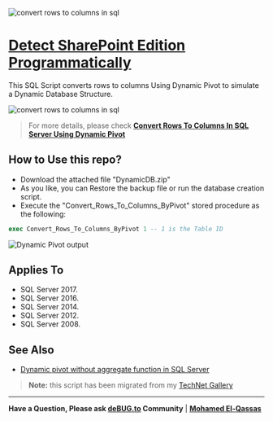 ![convert rows to columns in sql](https://user-images.githubusercontent.com/49816567/102338932-89dc4500-3fa5-11eb-9c9a-726e6bc67120.png)


# [Detect SharePoint Edition Programmatically](https://spgeeks.devoworx.com/convert-rows-to-columns-in-sql-using-pivot/)

This SQL Script converts rows to columns Using Dynamic Pivot to simulate a Dynamic Database Structure.

![convert rows to columns in sql](https://i0.wp.com/spgeeks.devoworx.com/wp-content/uploads/2018/04/convert-rows-to-columns-usingc2a0dynamic-pivotc2a0in-sql-server.png?w=425&ssl=1)

> For more details, please check **[Convert Rows To Columns In SQL Server Using Dynamic Pivot](https://spgeeks.devoworx.com/convert-rows-to-columns-in-sql-using-pivot/)**


## How to Use this repo?

- Download the attached file "DynamicDB.zip"
- As you like, you can Restore the backup file or run the database creation script.
- Execute the "Convert_Rows_To_Columns_ByPivot" stored procedure as the following:

```SQL
exec Convert_Rows_To_Columns_ByPivot 1 -- 1 is the Table ID
```

![Dynamic Pivot output](https://user-images.githubusercontent.com/49816567/102339379-1f77d480-3fa6-11eb-81cb-c1448975037f.gif)


## Applies To

- SQL Server 2017.
- SQL Server 2016.
- SQL Server 2014.
- SQL Server 2012.
- SQL Server 2008.

## See Also

- [Dynamic pivot without aggregate function in SQL Server](https://spgeeks.devoworx.com/dynamic-pivot-with-out-aggregation-function/)


> **Note:** this script has been migrated from my [TechNet Gallery ](https://gallery.technet.microsoft.com/Dynamic-DataBase-Structure-23911424)

--------------

**Have a Question, Please ask [deBUG.to](https://deBUG.to) Community** | **[Mohamed El-Qassas](https://devoworx.com)**
